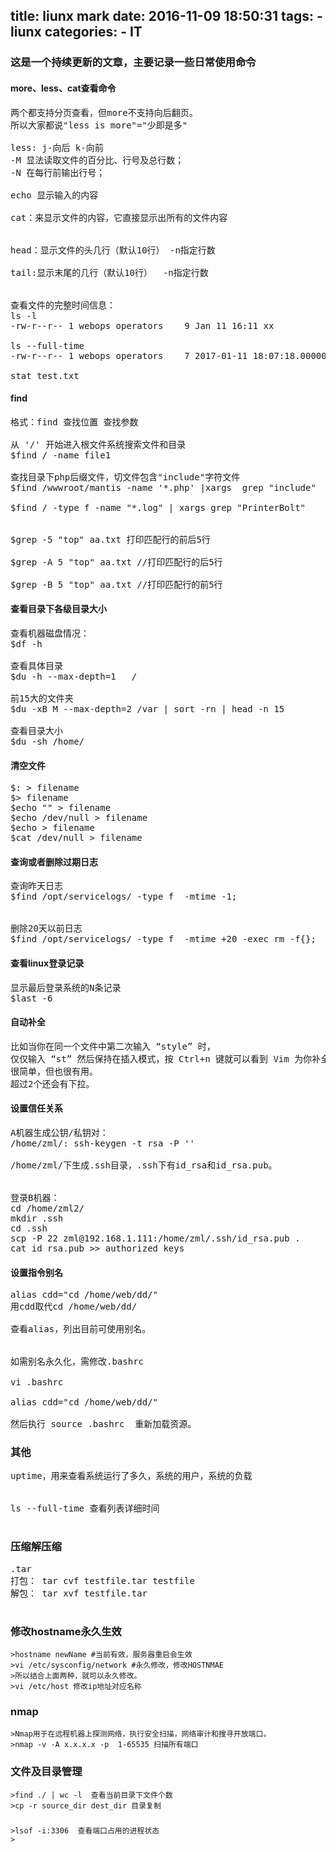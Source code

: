 title: liunx mark
date: 2016-11-09 18:50:31
tags:
	- liunx
categories:
	- IT
---
###	这是一个持续更新的文章，主要记录一些日常使用命令


####	more、less、cat查看命令
<pre>
两个都支持分页查看，但more不支持向后翻页。
所以大家都说"less is more"="少即是多"

less: j-向后 k-向前  
-M 显法读取文件的百分比、行号及总行数；
-N 在每行前输出行号；

echo 显示输入的内容

cat：来显示文件的内容，它直接显示出所有的文件内容


head：显示文件的头几行（默认10行） -n指定行数

tail:显示末尾的几行（默认10行）  -n指定行数


查看文件的完整时间信息：
ls -l
-rw-r--r-- 1 webops operators    9 Jan 11 16:11 xx

ls --full-time
-rw-r--r-- 1 webops operators    7 2017-01-11 18:07:18.000000000 +0800 xx

stat test.txt
</pre>

<!--more-->

####	find
<pre>
格式：find 查找位置 查找参数

从 '/' 开始进入根文件系统搜索文件和目录 
$find / -name file1

查找目录下php后缀文件，切文件包含"include"字符文件
$find /wwwroot/mantis -name '*.php' |xargs  grep "include"

$find / -type f -name "*.log" | xargs grep "PrinterBolt"


$grep -5 "top" aa.txt 打印匹配行的前后5行

$grep -A 5 "top" aa.txt //打印匹配行的后5行
 
$grep -B 5 "top" aa.txt //打印匹配行的前5行
</pre>

	
####	查看目录下各级目录大小
<pre>
查看机器磁盘情况：
$df -h

查看具体目录 
$du -h --max-depth=1   /

前15大的文件夹
$du -xB M --max-depth=2 /var | sort -rn | head -n 15

查看目录大小
$du -sh /home/
</pre>

####	清空文件
<pre>
$: > filename
$> filename
$echo "" > filename
$echo /dev/null > filename
$echo > filename
$cat /dev/null > filename
</pre>


####	查询或者删除过期日志
<pre>
查询昨天日志
$find /opt/servicelogs/ -type f  -mtime -1;


删除20天以前日志
$find /opt/servicelogs/ -type f  -mtime +20 -exec rm -f{};
</pre>	

####	查看linux登录记录
<pre>
显示最后登录系统的N条记录
$last -6
</pre>

#### 	自动补全
<pre>
比如当你在同一个文件中第二次输入 “style” 时，
仅仅输入 “st” 然后保持在插入模式，按 Ctrl+n 键就可以看到 Vim 为你补全了单词。
很简单，但也很有用。
超过2个还会有下拉。
</pre>



####	设置信任关系
<pre>
A机器生成公钥/私钥对：
/home/zml/: ssh-keygen -t rsa -P ''

/home/zml/下生成.ssh目录，.ssh下有id_rsa和id_rsa.pub。


登录B机器：
cd /home/zml2/
mkdir .ssh
cd .ssh
scp -P 22 zml@192.168.1.111:/home/zml/.ssh/id_rsa.pub .
cat id_rsa.pub >> authorized_keys
</pre>


####	设置指令别名
<pre>
alias cdd="cd /home/web/dd/"
用cdd取代cd /home/web/dd/

查看alias，列出目前可使用别名。


如需别名永久化，需修改.bashrc

vi .bashrc

alias cdd="cd /home/web/dd/"

然后执行 source .bashrc  重新加载资源。
</pre>	

###		其他
<pre>
uptime，用来查看系统运行了多久，系统的用户，系统的负载


ls --full-time 查看列表详细时间

</pre>

###		压缩解压缩
<pre>
.tar 
打包： tar cvf testfile.tar testfile
解包： tar xvf testfile.tar

</pre>

###		修改hostname永久生效
	>hostname newName #当前有效，服务器重启会生效 
	>vi /etc/sysconfig/network #永久修改，修改HOSTNMAE
	>所以结合上面两种，就可以永久修改。
	>vi /etc/host 修改ip地址对应名称


###		nmap
	>Nmap用于在远程机器上探测网络，执行安全扫描，网络审计和搜寻开放端口。
	>nmap -v -A x.x.x.x -p  1-65535 扫描所有端口


###     文件及目录管理
    >find ./ | wc -l  查看当前目录下文件个数
    >cp -r source_dir dest_dir 目录复制
    
###      
    >lsof -i:3306  查看端口占用的进程状态
    >
    
    

	
